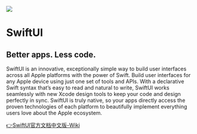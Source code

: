 ![](https://developer.apple.com/assets/elements/icons/swiftui/swiftui-96x96_2x.png)

# SwiftUI

## Better apps. Less code.

SwiftUI is an innovative, exceptionally simple way to build user interfaces across all Apple platforms with the power of Swift. Build user interfaces for any Apple device using just one set of tools and APIs. With a declarative Swift syntax that’s easy to read and natural to write, SwiftUI works seamlessly with new Xcode design tools to keep your code and design perfectly in sync. SwiftUI is truly native, so your apps directly access the proven technologies of each platform to beautifully implement everything users love about the Apple ecosystem.

[👉SwiftUI官方文档中文版-Wiki](https://github.com/ly918/SwiftUI-Chinese-Documents/wiki)
